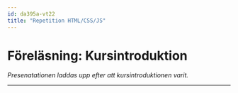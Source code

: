 ```yaml
---
id: da395a-vt22
title: "Repetition HTML/CSS/JS"
---
```


# Föreläsning: Kursintroduktion

*Presenatationen laddas upp efter att kursintroduktionen varit.*

---